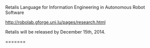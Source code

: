 Retalis Language for Information Engineering in Autonomous Robot Software

http://robolab.gforge.uni.lu/pages/research.html

Retalis will be released by December 15th, 2014.



=======



